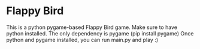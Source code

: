 # Flappy Bird

This is a python pygame-based Flappy Bird game.
Make sure to have python installed.
The only dependency is pygame (pip install pygame)
Once python and pygame installed, you can run main.py and play :)
